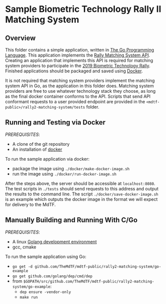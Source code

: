 # Sample Biometric Technology Rally II Matching System

## Overview
This folder contains a simple application, written in [The Go Programming Language](https://golang.org/).  This application implements the [Rally Matching System API](https://github.com/TheMdTF/mdtf-public/blob/master/api/rally2-matching-system/README.md).  Creating an application that implements this API is required for matching system providers to participate in the [2019 Biometric Technology Rally](https://mdtf.org/Rally2019).  Finished applications should be packaged and saved using [Docker](https://www.docker.com/).

It is not required that matching system providers implement the matching system API in Go, as the application in this folder does.  Matching system providers are free to use whatever technology stack they choose, as long as the final docker container conforms to the API.  Scripts that send API conformant requests to a user provided endpoint are provided in the `<mdtf-public>/rally2-matching-system/tests` folder.

## Running and Testing via Docker
*PREREQUISITES*:
 * A clone of the git repository
 * An installation of [docker](https://docs.docker.com/install/#supported-platforms) 
 
To run the sample application via docker:
 * package the image using `./docker/make-docker-image.sh`
 * run the image using `./docker/run-docker-image.sh`

After the steps above, the server should be accessible at `localhost:8080`. The test scripts in `./tests` should send requests to this address and output the results to the command line.
The script `./docker/save-docker-image.sh` is an example which outputs the docker image in the format we will expect for delivery to the MdTF.

## Manually Building and Running With C/Go
*PREREQUISITES*:
 * A linux [Golang development environment](https://golang.org/doc/install)
 * gcc, cmake
 
To run the sample application using Go:
 * `go get -d github.com/TheMdTF/mdtf-public/rally2-matching-system/go-example`	
 * `go get github.com/golang/dep/cmd/dep`
 * from `$GOPATH/src/github.com/TheMdTF/mdtf-public/rally2-matching-system/go-example`:
   * `dep ensure -vendor-only`
   * `make run`
